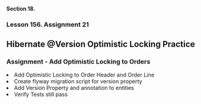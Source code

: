 #### Section 18.
### Lesson 156. Assignment 21
##  Hibernate @Version Optimistic Locking Practice

### Assignment - Add Optimistic Locking to Orders
<li> Add Optimistic Locking to Order Header and Order Line
<li> Create flyway migration script for version property
<li> Add Version Property and annotation to entities
<li> Verify Tests still pass